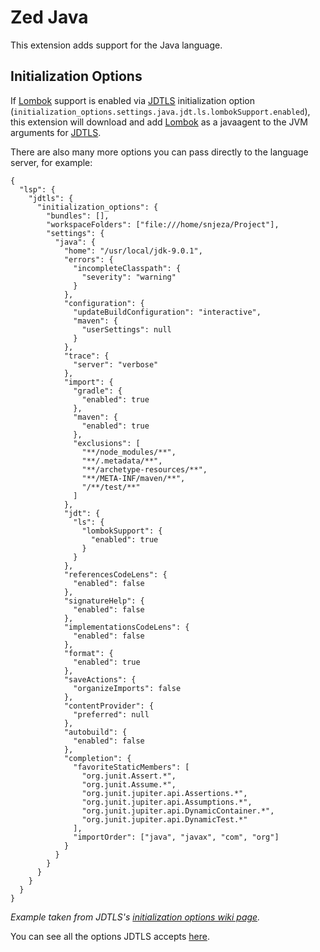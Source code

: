 # Zed Java

This extension adds support for the Java language.

## Initialization Options

If [Lombok] support is enabled via [JDTLS] initialization option
(`initialization_options.settings.java.jdt.ls.lombokSupport.enabled`), this
extension will download and add [Lombok] as a javaagent to the JVM arguments for
[JDTLS].

There are also many more options you can pass directly to the language server,
for example:

```jsonc
{
  "lsp": {
    "jdtls": {
      "initialization_options": {
        "bundles": [],
        "workspaceFolders": ["file:///home/snjeza/Project"],
        "settings": {
          "java": {
            "home": "/usr/local/jdk-9.0.1",
            "errors": {
              "incompleteClasspath": {
                "severity": "warning"
              }
            },
            "configuration": {
              "updateBuildConfiguration": "interactive",
              "maven": {
                "userSettings": null
              }
            },
            "trace": {
              "server": "verbose"
            },
            "import": {
              "gradle": {
                "enabled": true
              },
              "maven": {
                "enabled": true
              },
              "exclusions": [
                "**/node_modules/**",
                "**/.metadata/**",
                "**/archetype-resources/**",
                "**/META-INF/maven/**",
                "/**/test/**"
              ]
            },
            "jdt": {
              "ls": {
                "lombokSupport": {
                  "enabled": true
                }
              }
            },
            "referencesCodeLens": {
              "enabled": false
            },
            "signatureHelp": {
              "enabled": false
            },
            "implementationsCodeLens": {
              "enabled": false
            },
            "format": {
              "enabled": true
            },
            "saveActions": {
              "organizeImports": false
            },
            "contentProvider": {
              "preferred": null
            },
            "autobuild": {
              "enabled": false
            },
            "completion": {
              "favoriteStaticMembers": [
                "org.junit.Assert.*",
                "org.junit.Assume.*",
                "org.junit.jupiter.api.Assertions.*",
                "org.junit.jupiter.api.Assumptions.*",
                "org.junit.jupiter.api.DynamicContainer.*",
                "org.junit.jupiter.api.DynamicTest.*"
              ],
              "importOrder": ["java", "javax", "com", "org"]
            }
          }
        }
      }
    }
  }
}
```

*Example taken from JDTLS's [initialization options wiki page].*

You can see all the options JDTLS accepts [here][initialization options wiki
page].

[JDTLS]: https://github.com/eclipse-jdtls/eclipse.jdt.ls
[initialization options wiki page]: https://github.com/eclipse-jdtls/eclipse.jdt.ls/wiki/Running-the-JAVA-LS-server-from-the-command-line#initialize-request
[Lombok]: https://projectlombok.org
